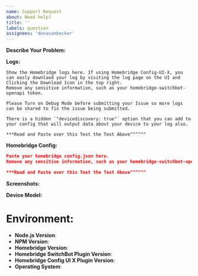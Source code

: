 ```yaml
---
name: Support Request
about: Need help?
title: ''
labels: question
assignees: 'donavanbecker'
---
```


<!-- You must use the issue template below when submitting a support request -->

**Describe Your Problem:**

<!-- A clear and concise description of what problem you are trying to solve. -->

**Logs:**

<!-- Support requests that do not contain logs may be closed without warning. -->

```
Show the Homebridge logs here. If using Homebridge Config-UI-X, you can easly downlaod your log by visiting the log page on the UI and Clicking the Download Icon in the top right.
Remove any sensitive information, such as your homebridge-switchbot-openapi token.

Please Turn on Debug Mode before submitting your Issue so more logs can be shared to fix the issue being submitted.

There is a hidden `"devicediscovery: true"` option that you can add to your config that will output data about your device to your log also.

***Read and Paste over this Text the Text Above^^^^^^
```

**Homebridge Config:**

```json
Paste your homebridge config.json here.
Remove any sensitive information, such as your homebridge-switchbot-openapi token.

***Read and Paste over this Text the Text Above^^^^^^
```

**Screenshots:**

<!-- If applicable, add screenshots to help explain your problem. -->

**Device Model:**

<!-- Provide your Device Model. -->

# **Environment:**

- **Node.js Version**: <!-- node -v -->
- **NPM Version**: <!-- npm -v -->
- **Homebridge Version**: <!-- homebridge -V -->
- **Homebridge SwitchBot Plugin Version**:
- **Homebridge Config UI X Plugin Version**:
- **Operating System**: <!-- Raspbian / Ubuntu / Debian / Windows / macOS / Docker -->

<!-- Click the "Preview" tab before you submit to ensure the formatting is correct. -->
